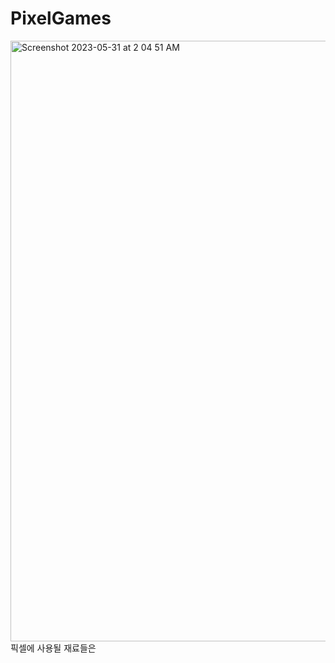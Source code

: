 # PixelGames
<img width="961" alt="Screenshot 2023-05-31 at 2 04 51 AM" src="https://github.com/yoiioi/PixelGames/assets/132928462/48504725-3625-43b2-a366-85e103ee734d">
픽셀에 사용될 재료들은
